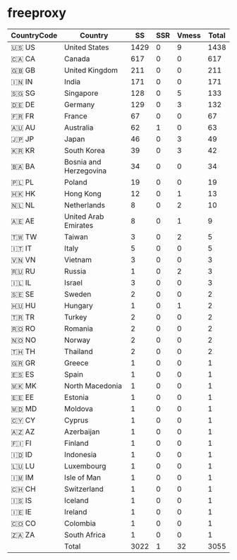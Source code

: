 # freeproxy

|CountryCode|Country|SS|SSR|Vmess|Total|
|  ----  | ----  |  ----  | ----  |  ----  | ----  |
|🇺🇸 US|United States|1429|0|9|1438|
|🇨🇦 CA|Canada|617|0|0|617|
|🇬🇧 GB|United Kingdom|211|0|0|211|
|🇮🇳 IN|India|171|0|0|171|
|🇸🇬 SG|Singapore|128|0|5|133|
|🇩🇪 DE|Germany|129|0|3|132|
|🇫🇷 FR|France|67|0|0|67|
|🇦🇺 AU|Australia|62|1|0|63|
|🇯🇵 JP|Japan|46|0|3|49|
|🇰🇷 KR|South Korea|39|0|3|42|
|🇧🇦 BA|Bosnia and Herzegovina|34|0|0|34|
|🇵🇱 PL|Poland|19|0|0|19|
|🇭🇰 HK|Hong Kong|12|0|1|13|
|🇳🇱 NL|Netherlands|8|0|2|10|
|🇦🇪 AE|United Arab Emirates|8|0|1|9|
|🇹🇼 TW|Taiwan|3|0|2|5|
|🇮🇹 IT|Italy|5|0|0|5|
|🇻🇳 VN|Vietnam|3|0|0|3|
|🇷🇺 RU|Russia|1|0|2|3|
|🇮🇱 IL|Israel|3|0|0|3|
|🇸🇪 SE|Sweden|2|0|0|2|
|🇭🇺 HU|Hungary|1|0|1|2|
|🇹🇷 TR|Turkey|2|0|0|2|
|🇷🇴 RO|Romania|2|0|0|2|
|🇳🇴 NO|Norway|2|0|0|2|
|🇹🇭 TH|Thailand|2|0|0|2|
|🇬🇷 GR|Greece|1|0|0|1|
|🇪🇸 ES|Spain|1|0|0|1|
|🇲🇰 MK|North Macedonia|1|0|0|1|
|🇪🇪 EE|Estonia|1|0|0|1|
|🇲🇩 MD|Moldova|1|0|0|1|
|🇨🇾 CY|Cyprus|1|0|0|1|
|🇦🇿 AZ|Azerbaijan|1|0|0|1|
|🇫🇮 FI|Finland|1|0|0|1|
|🇮🇩 ID|Indonesia|1|0|0|1|
|🇱🇺 LU|Luxembourg|1|0|0|1|
|🇮🇲 IM|Isle of Man|1|0|0|1|
|🇨🇭 CH|Switzerland|1|0|0|1|
|🇮🇸 IS|Iceland|1|0|0|1|
|🇮🇪 IE|Ireland|1|0|0|1|
|🇨🇴 CO|Colombia|1|0|0|1|
|🇿🇦 ZA|South Africa|1|0|0|1|
||Total|3022|1|32|3055|

